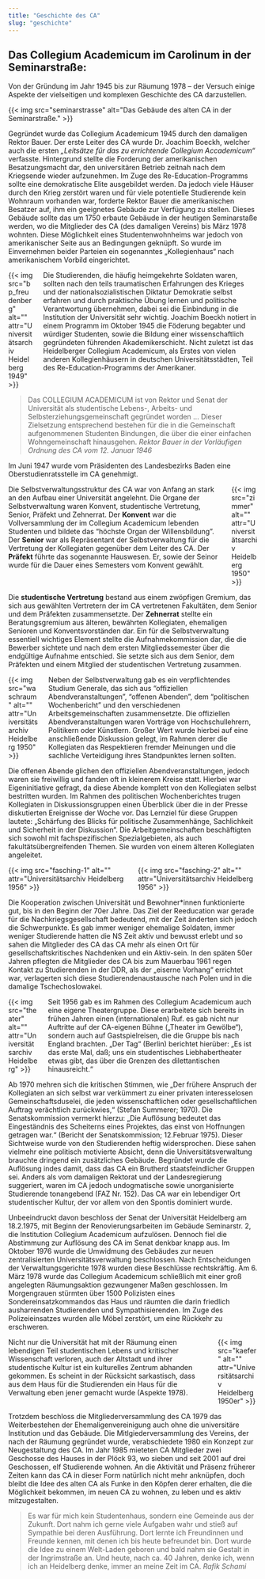 ```yaml
---
title: "Geschichte des CA"
slug: "geschichte"
---
```


## Das Collegium Academicum im Carolinum in der Seminarstraße:

Von der Gründung im Jahr 1945 bis zur Räumung 1978 – der Versuch einige Aspekte der vielseitigen und komplexen Geschichte des CA darzustellen.

{{< img src="seminarstrasse" alt="Das Gebäude des alten CA in der Seminarstraße." >}}

Gegründet wurde das Collegium Academicum 1945 durch den damaligen Rektor Bauer. Der erste Leiter des CA wurde Dr. Joachim Boeckh, welcher auch die ersten _„Leitsätze für das zu errichtende Collegium Accademicum“_ verfasste. Hintergrund stellte die Forderung der amerikanischen Besatzungsmacht dar, den universitären Betrieb zeitnah nach dem Kriegsende wieder aufzunehmen. Im Zuge des Re-Education-Programms sollte eine demokratische Elite ausgebildet werden. Da jedoch viele Häuser durch den Krieg zerstört waren und für viele potentielle Studierende kein Wohnraum vorhanden war, forderte Rektor Bauer die amerikanischen Besatzer auf, ihm ein geeignetes Gebäude zur Verfügung zu stellen. Dieses Gebäude sollte das um 1750 erbaute Gebäude in der heutigen Seminarstaße werden, wo die Mitglieder des CA (des damaligen Vereins) bis März 1978 wohnten. Diese Möglichkeit eines Studentenwohnheims war jedoch von amerikanischer Seite aus an Bedingungen geknüpft. So wurde im Einvernehmen beider Parteien ein sogenanntes „Kollegienhaus“ nach amerikanischem Vorbild eingerichtet.

<div class="columns">
    <div class="column">
        {{< img src="bp_freudenberg" alt="" attr="Universitätsarchiv Heidelberg 1949" >}}
    </div>
    <div class="column is-flex-middle">
        Die Studierenden, die häufig heimgekehrte Soldaten waren, sollten nach den teils traumatischen Erfahrungen des Krieges und der nationalsozialistischen Diktatur Demokratie selbst erfahren und durch praktische Übung lernen und politische Verantwortung übernehmen, dabei sei die Einbindung in die Institution der Universität sehr wichtig. Joachim Boeckh notiert in einem Programm im Oktober 1945 die Föderung begabter und würdiger Studenten, sowie die Bildung einer wissenschaftlich gegründeten führenden Akademikerschicht. Nicht zuletzt ist das Heidelberger Collegium Academicum, als Erstes von vielen anderen Kollegienhäusern in deutschen Universitätsstädten, Teil des Re-Education-Programms der Amerikaner.
    </div>
</div>

> Das COLLEGIUM ACADEMICUM ist von Rektor und Senat der Universität als studentische Lebens-, Arbeits- und Selbsterziehungsgemeinschaft gegründet worden … Dieser Zielsetzung entsprechend bestehen für die in die Gemeinschaft aufgenommenen Studenten Bindungen, die über die einer einfachen Wohngemeinschaft hinausgehen.
> <cite>Rektor Bauer in der Vorläufigen Ordnung des CA vom 12. Januar 1946</cite>

Im Juni 1947 wurde vom Präsidenten des Landesbezirks Baden eine Oberstudienratsstelle im CA genehmigt.

<div class="columns">
    <div class="column">
        Die Selbstverwaltungsstruktur des CA war von Anfang an stark an den Aufbau einer Universität angelehnt. Die Organe der Selbstverwaltung waren Konvent, studentische Vertretung, Senior, Präfekt und Zehnerrat. Der <b>Konvent</b> war die Vollversammlung der im Collegium Academicum lebenden Studenten und bildete das “höchste Organ der Willensbildung”. Der <b>Senior</b> war als Repräsentant der Selbstverwaltung für die Vertretung der Kollegiaten gegenüber dem Leiter des CA. Der <b>Präfekt</b> führte das sogenannte Hauswesen. Er, sowie der Seinor wurde für die Dauer eines Semesters vom Konvent gewählt.
    </div>
    <div class="column">
        {{< img src="zimmer" alt="" attr="Universitätsarchiv Heidelberg 1950" >}}
    </div>
</div>

Die <b>studentische Vertretung</b> bestand aus einem zwöpfigen Gremium, das sich aus gewählten Vertretern der im CA vertretenen Fakultäten, dem Senior und dem Präfekten zusammensetzte. Der <b>Zehnerrat</b> stellte ein Beratungsgremium aus älteren, bewährten Kollegiaten, ehemaligen Senioren und Konventsvorständen dar. Ein für die Selbstverwaltung essentiell wichtiges Element stellte die Aufnahmekommission dar, die die Bewerber sichtete und nach dem ersten Mitgliedssemester über die endgültige Aufnahme entschied. Sie setzte sich aus dem Senior, dem Präfekten und einem Mitglied der studentischen Vertretung zusammen.

<div class="columns">
    <div class="column">
        {{< img src="waschraum" alt="" attr="Universitätsarchiv Heidelberg 1950" >}}
    </div>
    <div class="column">
        Neben der Selbstverwaltung gab es ein verpflichtendes Studium Generale, das sich aus “offiziellen Abendveranstaltungen”, “offenen Abenden”, dem “politischen Wochenbericht” und den verschiedenen Arbeitsgemeinschaften zusammensetzte. Die offiziellen Abendveranstaltungen waren Vorträge von Hochschullehrern, Politikern oder Künstlern. Großer Wert wurde hierbei auf eine anschließende Diskussion gelegt, im Rahmen derer die Kollegiaten das Respektieren fremder Meinungen und die sachliche Verteidigung ihres Standpunktes lernen sollten.
    </div>
</div>

Die offenen Abende glichen den offiziellen Abendveranstaltungen, jedoch waren sie freiwillig und fanden oft in kleinerem Kreise statt. Hierbei war Eigeninitiative gefragt, da diese Abende komplett von den Kollegiaten selbst bestritten wurden. Im Rahmen des politischen Wochenberichtes trugen Kollegiaten in Diskussionsgruppen einen Überblick über die in der Presse diskutierten Ereignisse der Woche vor. Das Lernziel für diese Gruppen lautete: „Schärfung des Blicks für politische Zusammenhänge, Sachlichkeit und Sicherheit in der Diskussion“. Die Arbeitgemeinschaften beschäftigten sich sowohl mit fachspezifischen Spezialgebieten, als auch fakultätsübergreifenden Themen. Sie wurden von einem älteren Kollegiaten angeleitet.

<div class="columns">
    <div class="column">
        {{< img src="fasching-1" alt="" attr="Universitätsarchiv Heidelberg 1956" >}}
    </div>
    <div class="column">
        {{< img src="fasching-2" alt="" attr="Universitätsarchiv Heidelberg 1956" >}}
    </div>
</div>

Die Kooperation zwischen Universität und Bewohner\*innen funktionierte gut, bis in den Beginn der 70er Jahre. Das Ziel der Reeducation war gerade für die Nachkriegsgesellschaft bedeutend, mit der Zeit änderten sich jedoch die Schwerpunkte. Es gab immer weniger ehemalige Soldaten, immer weniger Studierende hatten die NS Zeit aktiv und bewusst erlebt und so sahen die Mitglieder des CA das CA mehr als einen Ort für gesellschaftskritisches Nachdenken und ein Aktiv-sein. In den späten 50er Jahren pflegten die Mitglieder des CA bis zum Mauerbau 1961 regen Kontakt zu Studierenden in der DDR, als der „eiserne Vorhang“ errichtet war, verlagerten sich diese Studierendenaustausche nach Polen und in die damalige Tschechoslowakei.

<div class="columns">
    <div class="column">
        {{< img src="theater" alt="" attr="Universitätsarchiv Heidelberg" >}}
    </div>
    <div class="column is-flex-middle">
        Seit 1956 gab es im Rahmen des Collegium Academicum auch eine eigene Theatergruppe. Diese erarbeitete sich bereits in frühen Jahren einen (internationalen) Ruf. es gab nicht nur Auftritte auf der CA-eigenen Bühne („Theater im Gewölbe“), sondern auch auf Gastspielreisen, die die Gruppe bis nach England brachten. „Der Tag“ (Berlin) berichtet hierüber: „Es ist das erste Mal, daß; uns ein studentisches Liebhabertheater etwas gibt, das über die Grenzen des dilettantischen hinausreicht.“
    </div>
</div>

Ab 1970 mehren sich die kritischen Stimmen, wie „Der frühere Anspruch der Kollegiaten an sich selbst war verkümmert zu einer privaten interesselosen Gemeinschaftsduselei, die jeden wissenschaftlichen oder gesellschaftlichen Auftrag verächtlich zurückwies,“ (Stefan Summerer; 1970). Die Senatskommission vermerkt hierzu: „Die Auflösung bedeutet das Eingeständnis des Scheiterns eines Projektes, das einst von Hoffnungen getragen war.“ (Bericht der Senatskommission; 12.Februar 1975). Dieser Sichtweise wurde von den Studierenden heftig widersprochen. Diese sahen vielmehr eine politisch motivierte Absicht, denn die Universitätsverwaltung brauchte dringend ein zusätzliches Gebäude. Begründet wurde die Auflösung indes damit, dass das CA ein Brutherd staatsfeindlicher Gruppen sei. Anders als vom damaligen Rektorat und der Landesregierung suggeriert, waren im CA jedoch undogmatische sowie unorganisierte Studierende tonangebend (FAZ Nr. 152). Das CA war ein lebendiger Ort studentischer Kultur, der vor allem von den Spontis dominiert wurde.

Unbeeindruckt davon beschloss der Senat der Universität Heidelberg am 18.2.1975, mit Beginn der Renovierungsarbeiten im Gebäude Seminarstr. 2, die Institution Collegium Academicum aufzulösen. Dennoch fiel die Abstimmung zur Auflösung des CA im Senat denkbar knapp aus. Im Oktober 1976 wurde die Umwidmung des Gebäudes zur neuen zentralisierten Universitätsverwaltung beschlossen. Nach Entscheidungen der Verwaltungsgerichte 1978 wurden diese Beschlüsse rechtskräftig. Am 6. März 1978 wurde das Collegium Academicum schließlich mit einer groß angelegten Räumungsaktion gezwungener Maßen geschlossen. Im Morgengrauen stürmten über 1500 Polizisten eines Sondereinsatzkommandos das Haus und räumten die darin friedlich ausharrenden Studierenden und Sympathisierenden. Im Zuge des Polizeieinsatzes wurden alle Möbel zerstört, um eine Rückkehr zu erschweren.

<div class="columns">
    <div class="column is-flex-middle">
        Nicht nur die Universität hat mit der Räumung einen lebendigen Teil studentischen Lebens und kritischer Wissenschaft verloren, auch der Altstadt und ihrer studentische Kultur ist ein kulturelles Zentrum abhanden gekommen. Es scheint in der Rücksicht sarkastisch, dass aus dem Haus für die Studierenden ein Haus für die Verwaltung eben jener gemacht wurde (Aspekte 1978).
    </div>
    <div class="column">
        {{< img src="kaefer" alt="" attr="Universitätsarchiv Heidelberg 1950er" >}}
    </div>
</div>

Trotzdem beschloss die Mitgliederversammlung des CA 1979 das Weiterbestehen der Ehemaligenvereinigung auch ohne die universitäre Institution und das Gebäude. Die Mitlgiederversammlung des Vereins, der nach der Räumung gegründet wurde, verabschiedete 1980 ein Konzept zur Neugestaltung des CA. Im Jahr 1985 mieteten CA Mitglieder zwei Geschosse des Hauses in der Plöck 93, wo sieben und seit 2001 auf drei Geschossen, elf Studierende wohnen. An die Aktivität und Präsenz früherer Zeiten kann das CA in dieser Form natürlich nicht mehr anknüpfen, doch bleibt die Idee des alten CA als Funke in den Köpfen derer erhalten, die die Möglichkeit bekommen, im neuen CA zu wohnen, zu leben und es aktiv mitzugestalten.

> Es war für mich kein Studentenhaus, sondern eine Gemeinde aus der Zukunft. Dort nahm ich gerne viele Aufgaben wahr und stieß auf Sympathie bei deren Ausführung. Dort lernte ich Freundinnen und Freunde kennen, mit denen ich bis heute befreundet bin. Dort wurde die Idee zu einem Welt-Laden geboren und bald nahm sie Gestalt in der Ingrimstraße an. Und heute, nach ca. 40 Jahren, denke ich, wenn ich an Heidelberg denke, immer an meine Zeit im CA. <cite>Rafik Schami</cite>
